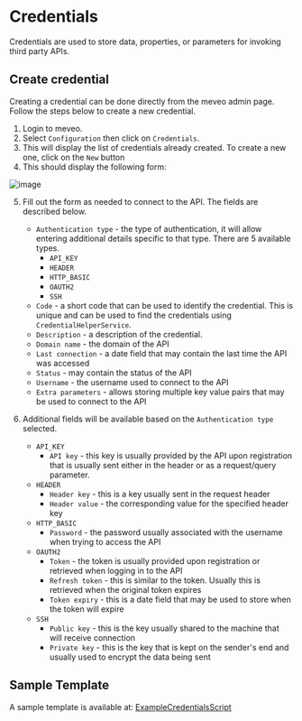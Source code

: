 # Credentials
Credentials are used to store data, properties, or parameters for invoking third party APIs.

## Create credential
Creating a credential can be done directly from the meveo admin page. Follow the steps below to create a new credential.

1. Login to meveo.
2. Select `Configuration` then click on `Credentials`.
3. This will display the list of credentials already created. To create a new one, click on the `New` button
4. This should display the following form:

![image](https://user-images.githubusercontent.com/6660853/229021964-19506463-194f-410a-8415-c4d4f467f2a3.png)

5. Fill out the form as needed to connect to the API.  The fields are described below.
    - `Authentication type` - the type of authentication, it will allow entering additional details specific to that type.  There are 5 available types.
      - `API_KEY`
      - `HEADER`
      - `HTTP_BASIC`
      - `OAUTH2`
      - `SSH`
    - `Code` - a short code that can be used to identify the credential.  This is unique and can be used to find the credentials using `CredentialHelperService`.
    - `Description` - a description of the credential.
    - `Domain name` - the domain of the API
    - `Last connection` - a date field that may contain the last time the API was accessed
    - `Status` - may contain the status of the API
    - `Username` - the username used to connect to the API
    - `Extra parameters` - allows storing multiple key value pairs that may be used to connect to the API

6. Additional fields will be available based on the `Authentication type` selected.
    - `API_KEY`
      - `API key` - this key is usually provided by the API upon registration that is usually sent either in the header or as a request/query parameter.
    - `HEADER`
      - `Header key` - this is a key usually sent in the request header
      - `Header value` - the corresponding value for the specified header key
    - `HTTP_BASIC`
      - `Password` - the password usually associated with the username when trying to access the API
    - `OAUTH2`
      - `Token` - the token is usually provided upon registration or retrieved when logging in to the API
      - `Refresh token` - this is similar to the token. Usually this is retrieved when the original token expires
      - `Token expiry` - this is a date field that may be used to store when the token will expire
    - `SSH`
      - `Public key` - this is the key usually shared to the machine that will receive connection
      - `Private key` - this is the key that is kept on the sender's end and usually used to encrypt the data being sent


## Sample Template
A sample template is available at: [ExampleCredentialsScript](https://raw.githubusercontent.com/meveo-org/meveo.github.io/master/functions/ExampleCredentialsScript.java)
